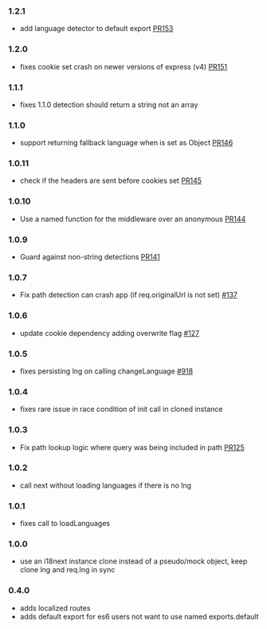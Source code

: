 ### 1.2.1

- add language detector to default export [PR153](https://github.com/i18next/i18next-express-middleware/pull/153)

### 1.2.0

- fixes cookie set crash on newer versions of express (v4) [PR151](https://github.com/i18next/i18next-express-middleware/pull/151)

### 1.1.1

- fixes 1.1.0 detection should return a string not an array

### 1.1.0

- support returning fallback language when is set as Object [PR146](https://github.com/i18next/i18next-express-middleware/pull/146)

### 1.0.11

- check if the headers are sent before cookies set [PR145](https://github.com/i18next/i18next-express-middleware/pull/145)

### 1.0.10

- Use a named function for the middleware over an anonymous [PR144](https://github.com/i18next/i18next-express-middleware/pull/144)

### 1.0.9

- Guard against non-string detections [PR141](https://github.com/i18next/i18next-express-middleware/pull/141)

### 1.0.7

- Fix path detection can crash app (if req.originalUrl is not set) [#137](https://github.com/i18next/i18next-express-middleware/pull/137)

### 1.0.6

- update cookie dependency adding overwrite flag [#127](https://github.com/i18next/i18next-express-middleware/issues/127)

### 1.0.5

- fixes persisting lng on calling changeLanguage [#918](https://github.com/i18next/i18next/issues/918)

### 1.0.4

- fixes rare issue in race condition of init call in cloned instance

### 1.0.3

- Fix path lookup logic where query was being included in path [PR125](https://github.com/i18next/i18next-express-middleware/pull/125)

### 1.0.2

- call next without loading languages if there is no lng

### 1.0.1

- fixes call to loadLanguages

### 1.0.0

- use an i18next instance clone instead of a pseudo/mock object, keep clone lng and req.lng in sync

### 0.4.0

- adds localized routes
- adds default export for es6 users not want to use named exports.default
